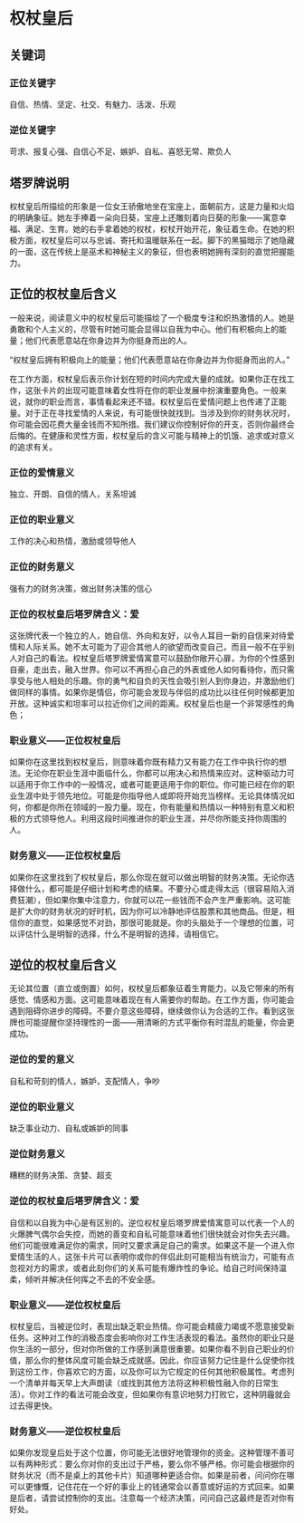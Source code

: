 # 权杖皇后

## 关键词

### 正位关键字
自信、热情、坚定、社交、有魅力、活泼、乐观

### 逆位关键字
苛求、报复心强、自信心不足、嫉妒、自私、喜怒无常、欺负人

## 塔罗牌说明

权杖皇后所描绘的形象是一位女王骄傲地坐在宝座上，面朝前方，这是力量和火焰的明确象征。她左手捧着一朵向日葵，宝座上还雕刻着向日葵的形象——寓意幸福、满足、生育。她的右手拿着她的权杖，权杖开始开花，象征着生命。在她的积极方面，权杖皇后可以与忠诚、寄托和温暖联系在一起。脚下的黑猫暗示了她隐藏的一面，这在传统上是巫术和神秘主义的象征，但也表明她拥有深刻的直觉把握能力。

## 正位的权杖皇后含义

一般来说，阅读意义中的权杖皇后可能描绘了一个极度专注和炽热激情的人。她是勇敢和个人主义的，尽管有时她可能会显得以自我为中心。他们有积极向上的能量；他们代表愿意站在你身边并为你挺身而出的人。

“权杖皇后拥有积极向上的能量；他们代表愿意站在你身边并为你挺身而出的人。”

在工作方面，权杖皇后表示你计划在短的时间内完成大量的成就。如果你正在找工作，这张卡片的出现可能意味着女性将在你的职业发展中扮演重要角色。一般来说，就你的职业而言，事情看起来还不错。权杖皇后在爱情问题上也传递了正能量。对于正在寻找爱情的人来说，有可能很快就找到。当涉及到你的财务状况时，你可能会因花费大量金钱而不知所措。我们建议你控制好你的开支，否则你最终会后悔的。在健康和灵性方面，权杖皇后的含义可能与精神上的饥饿、追求或对意义的追求有关。

### 正位的爱情意义
独立、开朗、自信的情人，关系坦诚

### 正位的职业意义
工作的决心和热情，激励或领导他人

### 正位的财务意义
强有力的财务决策，做出财务决策的信心

### 正位的权杖皇后塔罗牌含义：爱

这张牌代表一个独立的人，她自信、外向和友好，以令人耳目一新的自信来对待爱情和人际关系。她不太可能为了迎合其他人的欲望而改变自己，而且一般不在乎别人对自己的看法。权杖皇后塔罗牌爱情寓意可以鼓励你敞开心扉，为你的个性感到自豪，走出去，融入世界。你可以不再担心自己的外表或他人如何看待你，而只需享受与他人相处的乐趣。你的勇气和自负的天性会吸引别人到你身边，并激励他们做同样的事情。如果你是情侣，你可能会发现与伴侣的成功比以往任何时候都更加开放。这种诚实和坦率可以拉近你们之间的距离。权杖皇后也是一个非常感性的角色；

### 职业意义——正位权杖皇后

如果你在这里找到权杖皇后，则意味着你既有精力又有能力在工作中执行你的想法。无论你在职业生涯中面临什么，你都可以用决心和热情来应对。这种驱动力可以适用于你工作中的一般情况，或者可能更适用于你的职位。你可能已经在你的职业生涯中处于领先地位。可能是你指导他人或即将开始充当榜样。无论具体情况如何，你都是你所在领域的一股力量。现在，你有能量和热情以一种特别有意义和积极的方式领导他人。利用这段时间推进你的职业生涯，并尽你所能支持你周围的人。

### 财务意义——正位权杖皇后

如果你在这里找到了权杖皇后，那么你现在就可以做出明智的财务决策。无论你选择做什么，都可能是仔细计划和考虑的结果。不要分心或走得太远（很容易陷入消费狂潮），但如果你集中注意力，你就可以花一些钱而不会产生严重影响。这可能是扩大你的财务状况的好时机，因为你可以冷静地评估股票和其他商品。但是，相信你的直觉，如果感觉不对劲，那很可能就是。你的头脑处于一个理想的位置，可以评估什么是明智的选择，什么不是明智的选择，请相信它。

## 逆位的权杖皇后含义

无论其位置（直立或倒置）如何，权杖皇后都象征着生育能力，以及它带来的所有感觉、情感和方面。这可能意味着现在有人需要你的帮助。在工作方面，你可能会遇到阻碍你进步的障碍。不要介意这些障碍，继续做你认为合适的工作。看到这张牌也可能提醒你坚持理性的一面——用清晰的方式平衡你有时混乱的能量，你会更成功。

### 逆位的爱的意义
自私和苛刻的情人，嫉妒，支配情人，争吵

### 逆位的职业意义
缺乏事业动力、自私或嫉妒的同事

### 逆位财务意义
糟糕的财务决策、贪婪、超支

### 逆位的权杖皇后塔罗牌含义：爱

自信和以自我为中心是有区别的。逆位权杖皇后塔罗牌爱情寓意可以代表一个人的火爆脾气偶尔会失控，而她的善变和自私可能意味着他们很快就会对你失去兴趣。他们可能很难满足你的需求，同时又要求满足自己的需求。如果这不是一个进入你爱情生活的人，这张卡片可以表明你或你的伴侣此刻可能相当有统治力，可能有点忽视对方的需求，或者此刻你们的关系可能有爆炸性的争论。给自己时间保持温柔，倾听并解决任何挥之不去的不安全感。

### 职业意义——逆位权杖皇后

权杖皇后，当被逆位时，表现出缺乏职业热情。你可能会精疲力竭或不愿意接受新任务。这种对工作的消极态度会影响你对工作生活表现的看法。虽然你的职业只是你生活的一部分，但对你所做的工作感到满意很重要。如果你看不到自己职业的价值，那么你的整体风度可能会缺乏成就感。因此，你应该努力记住是什么促使你找到这份工作，你喜欢它的方面，以及你可以为它规定的任何其他积极属性。考虑列一个清单并每天早上大声朗读（或找到其他方法将这种积极性融入你的日常生活）。你对工作的看法可能会改变，但如果你有意识地努力打败它，这种阴霾就会过去得更快。

### 财务意义——逆位权杖皇后

如果你发现皇后处于这个位置，你可能无法很好地管理你的资金。这种管理不善可以有两种形式：要么你对你的支出过于严格，要么你不够严格。你可能会根据你的财务状况（而不是桌上的其他卡片）知道哪种更适合你。如果是前者，问问你在哪可以更慷慨，记住花在一个好的事业上的钱通常会以善意或好运的方式回来。如果是后者，请尝试控制你的支出。注意每一个经济决策，问问自己这最终是否对你有好处。